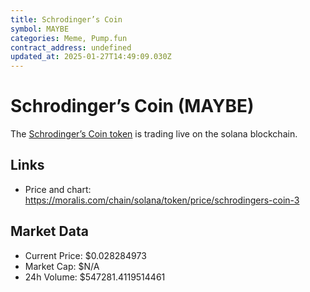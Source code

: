 ```yaml
---
title: Schrodinger’s Coin
symbol: MAYBE
categories: Meme, Pump.fun
contract_address: undefined
updated_at: 2025-01-27T14:49:09.030Z
---
```


# Schrodinger’s Coin (MAYBE)
The [Schrodinger’s Coin token](https://moralis.com/chain/solana/token/price/schrodingers-coin-3) is trading live on the solana blockchain.

## Links
- Price and chart: https://moralis.com/chain/solana/token/price/schrodingers-coin-3

## Market Data
- Current Price: $0.028284973
- Market Cap: $N/A
- 24h Volume: $547281.4119514461
